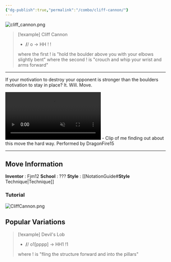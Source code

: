 ```yaml
---
{"dg-publish":true,"permalink":"/combo/cliff-cannon/"}
---
```


![cliff_cannon.png](/img/user/!source/cliff_cannon.png)

> [!example] Cliff Cannon
> -  **/**/ o -> HH ! !
> 
> where the first ! is "hold the boulder above you with your elbows slightly bent"
> where the second ! is "crouch and whip your wrist and arms forward"
***

If your motivation to destroy your opponent is stronger than the boulders motivation to stay in place? It. Will. Move.

<video controls loop autoplay muted>  
  <source src="https://files.catbox.moe/293nzb.mov" type="video/mp4">  
  Your browser does not support the video tag.  
</video>
 - Clip of me finding out about this move the hard way. Performed by DragonFire15
 
***

## Move Information
**Inventor** : Fjm12
**School** : ???
**Style** : [[NotationGuide#**Style** Technique\|Technique]]

### Tutorial

![CliffCannon.png](/img/user/!source/CliffCannon.png)

## Popular Variations

> [!example] Devil's Lob
> - **/**/ o1\[pppp\] -> HH1 !1
> 
> where ! is "fling the structure forward and into the pillars"

